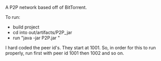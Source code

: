A P2P network based off of BitTorrent.

To run:
- build project
- cd into out/artifacts/P2P_jar
- run "java -jar P2P.jar <peer id>"

I hard coded the peer id's. They start at 1001. 
So, in order for this to run properly, run first with peer id 1001 then 
1002 and so on. 
